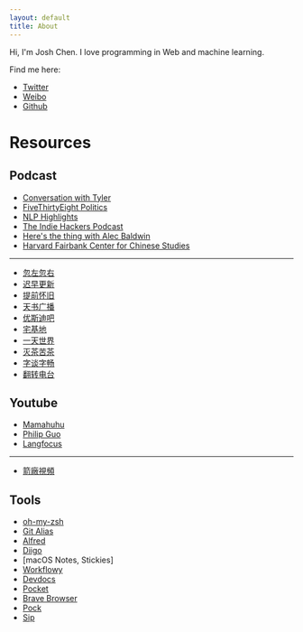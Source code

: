 ```yaml
---
layout: default
title: About
---
```


Hi, I'm Josh Chen. I love programming in Web and machine learning.

Find me here:
- [Twitter](https://twitter.com/josherich)
- [Weibo](https://weibo.com/josherich)
- [Github](https://github.com/josherich)

# Resources

## Podcast

- [Conversation with Tyler]()
- [FiveThirtyEight Politics]()
- [NLP Highlights]()
- [The Indie Hackers Podcast]()
- [Here's the thing with Alec Baldwin]()
- [Harvard Fairbank Center for Chinese Studies]()

---

- [忽左忽右]()
- [迟早更新]()
- [提前怀旧]()
- [天书广播]()
- [优斯迪吧]()
- [宅基地]()
- [一天世界]()
- [灭茶苦茶]()
- [字谈字畅]()
- [翻转电台]()

## Youtube

- [Mamahuhu](https://www.youtube.com/channel/UCmH8FWFRkbfsYj-zXsEvypQ)
- [Philip Guo](https://www.youtube.com/channel/UCmn_foEcC0mY72rzRrMzWSQ)
- [Langfocus](https://www.youtube.com/channel/UCNhX3WQEkraW3VHPyup8jkQ)

---

- [箭廠視頻](https://www.youtube.com/channel/UC_9AeV5Riy9AsIJZEsnsCDw)

## Tools

- [oh-my-zsh](https://ohmyz.sh/)
- [Git Alias](https://githowto.com/aliases)
- [Alfred](https://www.alfredapp.com/)
- [Diigo](https://www.diigo.com/)
- [macOS Notes, Stickies]
- [Workflowy](https://workflowy.com/)
- [Devdocs](https://devdocs.io/)
- [Pocket](https://getpocket.com)
- [Brave Browser](https://brave.com/)
- [Pock](https://pock.pigigaldi.com/)
- [Sip](https://sipapp.io/)